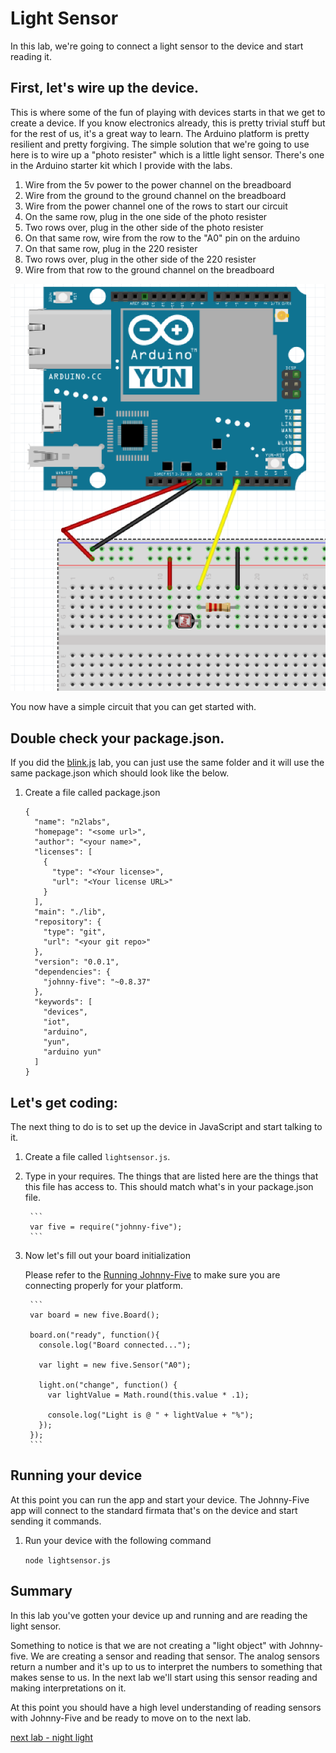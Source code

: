 # Light Sensor

In this lab, we're going to connect a light sensor to the device and start reading it. 

## First, let's wire up the device. 

This is where some of the fun of playing with devices starts in that we get to create a device. If you know electronics already, this is pretty trivial stuff but for the rest of us, it's a great way to learn. The Arduino platform is pretty resilient and pretty forgiving. The simple solution that we're going to use here is to wire up a "photo resister" which is a little light sensor. There's one in the Arduino starter kit which I provide with the labs. 

1. Wire from the 5v power to the power channel on the breadboard
2. Wire from the ground to the ground channel on the breadboard
3. Wire from the power channel one of the rows to start our circuit
4. On the same row, plug in the one side of the photo resister
5. Two rows over, plug in the other side of the photo resister
6. On that same row, wire from the row to the "A0" pin on the arduino
7. On that same row, plug in the 220 resister
8. Two rows over, plug in the other side of the 220 resister
9. Wire from that row to the ground channel on the breadboard

![Wiring up](./images/lightsensorwiring.png "Light sensor wiring diagram")

You now have a simple circuit that you can get started with. 

## Double check your package.json. 

If you did the [blink.js](./blinky.md) lab, you can just use the same folder and it will use the same package.json which should look like the below. 

1. Create a file called package.json
    
    ```
    {
      "name": "n2labs",
      "homepage": "<some url>",
      "author": "<your name>",
      "licenses": [
        {
          "type": "<Your license>",
          "url": "<Your license URL>"
        }
      ],
      "main": "./lib",
      "repository": {
        "type": "git",
        "url": "<your git repo>"
      },
      "version": "0.0.1",
      "dependencies": {
        "johnny-five": "~0.8.37"
      },
      "keywords": [
        "devices",
        "iot",
        "arduino",
        "yun",
        "arduino yun"
      ]
    }
    ```

## Let's get coding:

The next thing to do is to set up the device in JavaScript and start talking to it. 

1. Create a file called `lightsensor.js`. 
2. Type in your requires. The things that are listed here are the things that this file has access to. This should match what's in your package.json file. 

        ```
        var five = require("johnny-five");
        ```

3. Now let's fill out your board initialization

    Please refer to the [Running Johnny-Five](./runningjohnnyfive.md) to make sure you are connecting properly for your platform.  

        ```
        var board = new five.Board();

        board.on("ready", function(){
          console.log("Board connected...");

          var light = new five.Sensor("A0");

          light.on("change", function() {
            var lightValue = Math.round(this.value * .1);

            console.log("Light is @ " + lightValue + "%");
          });      
        });
        ```
    
## Running your device

At this point you can run the app and start your device. The Johnny-Five app will connect to the standard firmata that's on the device and start sending it commands. 

1. Run your device with the following command 

    `node lightsensor.js`

## Summary

In this lab you've gotten your device up and running and are reading the light sensor. 

Something to notice is that we are not creating a "light object" with Johnny-five. We are creating a sensor and reading that sensor. The analog sensors return a number and it's up to us to interpret the numbers to something that makes sense to us. In the next lab we'll start using this sensor reading and making interpretations on it. 

At this point you should have a high level understanding of reading sensors with Johnny-Five and be ready to move on to the next lab. 

[next lab - night light](./nightlight.md)
